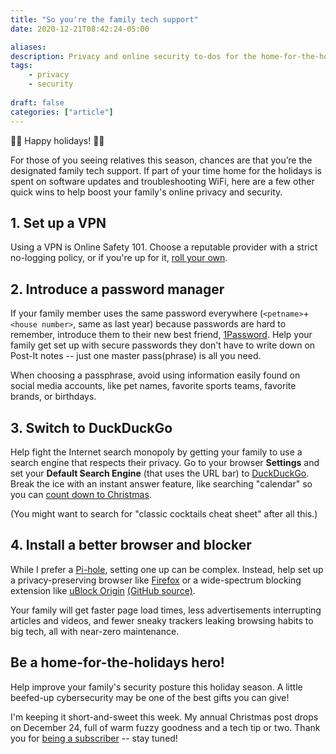 ```yaml
---
title: "So you're the family tech support"
date: 2020-12-21T08:42:24-05:00

aliases:
description: Privacy and online security to-dos for the home-for-the-holidays tech support hero.
tags:
    - privacy
    - security
    
draft: false
categories: ["article"]
---
```



🎄🌟 Happy holidays! 🌟🎄

For those of you seeing relatives this season, chances are that you’re the designated family tech support. If part of your time home for the holidays is spent on software updates and troubleshooting WiFi, here are a few other quick wins to help boost your family's online privacy and security.

## 1. Set up a VPN

Using a VPN is Online Safety 101. Choose a reputable provider with a strict no-logging policy, or if you're up for it, [roll your own](/blog/set-up-a-pi-hole-vpn-on-an-aws-lightsail-instance/).

## 2. Introduce a password manager

If your family member uses the same password everywhere (`<petname>`+`<house number>`, same as last year) because passwords are hard to remember, introduce them to their new best friend, [1Password](https://1password.com/). Help your family get set up with secure passwords they don't have to write down on Post-It notes -- just one master pass(phrase) is all you need.

When choosing a passphrase, avoid using information easily found on social media accounts, like pet names, favorite sports teams, favorite brands, or birthdays.

## 3. Switch to DuckDuckGo

Help fight the Internet search monopoly by getting your family to use a search engine that respects their privacy. Go to your browser **Settings** and set your **Default Search Engine** (that uses the URL bar) to [DuckDuckGo](https://duckduckgo.com/). Break the ice with an instant answer feature, like searching "calendar" so you can [count down to Christmas](https://duckduckgo.com/?q=Countdown+To+25th+dec+2020&t=canonical&ia=answer).

(You might want to search for "classic cocktails cheat sheet" after all this.)

## 4. Install a better browser and blocker

While I prefer a [Pi-hole](https://pi-hole.net/), setting one up can be complex. Instead, help set up a privacy-preserving browser like [Firefox](https://www.mozilla.org/en-US/firefox/new/) or a wide-spectrum blocking extension like [uBlock Origin](https://ublockorigin.com/) [(GitHub source)](https://github.com/gorhill/uBlock).

Your family will get faster page load times, less advertisements interrupting articles and videos, and fewer sneaky trackers leaking browsing habits to big tech, all with near-zero maintenance.

## Be a home-for-the-holidays hero!

Help improve your family's security posture this holiday season. A little beefed-up cybersecurity may be one of the best gifts you can give!

I'm keeping it short-and-sweet this week. My annual Christmas post drops on December 24, full of warm fuzzy goodness and a tech tip or two. Thank you for [being a subscriber](/) -- stay tuned!
